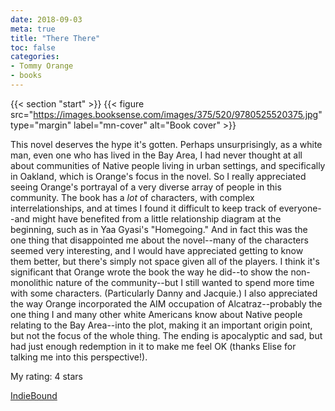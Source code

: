 ```yaml
---
date: 2018-09-03
meta: true
title: "There There"
toc: false
categories:
- Tommy Orange
- books
---
```


{{< section "start" >}}
{{< figure src="https://images.booksense.com/images/375/520/9780525520375.jpg" type="margin" label="mn-cover" alt="Book cover" >}}

This novel deserves the hype it's gotten. Perhaps unsurprisingly, as a white man, even one who has lived in the Bay Area, I had never thought at all about communities of Native people living in urban settings, and specifically in Oakland, which is Orange's focus in the novel. So I really appreciated seeing Orange's portrayal of a very diverse array of people in this community. The book has a *lot* of characters, with complex interrelationships, and at times I found it difficult to keep track of everyone--and might have benefited from a little relationship diagram at the beginning, such as in Yaa Gyasi's "Homegoing." And in fact this was the one thing that disappointed me about the novel--many of the characters seemed very interesting, and I would have appreciated getting to know them better, but there's simply not space given all of the players. I think it's significant that Orange wrote the book the way he did--to show the non-monolithic nature of the community--but I still wanted to spend more time with some characters. (Particularly Danny and Jacquie.) I also appreciated the way Orange incorporated the AIM occupation of Alcatraz--probably the one thing I and many other white Americans know about Native people relating to the Bay Area--into the plot, making it an important origin point, but not the focus of the whole thing. The ending is apocalyptic and sad, but had just enough redemption in it to make me feel OK (thanks Elise for talking me into this perspective!).

My rating: 4 stars  

[IndieBound](https://www.indiebound.org/book/9780525520375)
